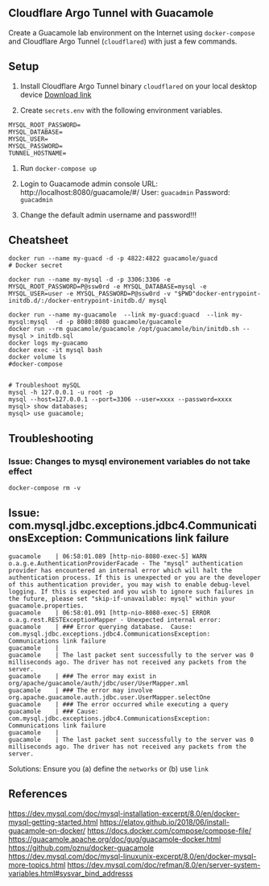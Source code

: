 ## Cloudflare Argo Tunnel with Guacamole

Create a Guacamole lab environment on the Internet using `docker-compose` and Cloudflare Argo Tunnel (`cloudflared`) with just a few commands.

## Setup

1. Install Cloudflare Argo Tunnel binary `cloudflared` on your local desktop device [Download link](https://developers.cloudflare.com/argo-tunnel/downloads/)


1. Create `secrets.env` with the following environment variables.

```
MYSQL_ROOT_PASSWORD=
MYSQL_DATABASE=
MYSQL_USER=
MYSQL_PASSWORD=
TUNNEL_HOSTNAME=
```

1. Run `docker-compose up`

1. Login to Guacamode admin console
URL: http://localhost:8080/guacamole/#/
User: `guacadmin`
Password:  `guacadmin`

1. Change the default admin username and password!!!

## Cheatsheet

```
docker run --name my-guacd -d -p 4822:4822 guacamole/guacd
# Docker secret

docker run --name my-mysql -d -p 3306:3306 -e MYSQL_ROOT_PASSWORD=P@ssw0rd -e MYSQL_DATABASE=mysql -e MYSQL_USER=user -e MYSQL_PASSWORD=P@ssw0rd -v "$PWD"docker-entrypoint-initdb.d/:/docker-entrypoint-initdb.d/ mysql

docker run --name my-guacamole  --link my-guacd:guacd  --link my-mysql:mysql  -d -p 8080:8080 guacamole/guacamole
docker run --rm guacamole/guacamole /opt/guacamole/bin/initdb.sh --mysql > initdb.sql
docker logs my-guacamo
docker exec -it mysql bash
docker volume ls
#docker-compose


# Troubleshoot mySQL
mysql -h 127.0.0.1 -u root -p 
mysql --host=127.0.0.1 --port=3306 --user=xxxx --password=xxxx
mysql> show databases;
mysql> use guacamole;
```

## Troubleshooting
### Issue: Changes to mysql environement variables do not take effect 

```
docker-compose rm -v 
```

## Issue: com.mysql.jdbc.exceptions.jdbc4.CommunicationsException: Communications link failure

```
guacamole    | 06:58:01.089 [http-nio-8080-exec-5] WARN  o.a.g.e.AuthenticationProviderFacade - The "mysql" authentication provider has encountered an internal error which will halt the authentication process. If this is unexpected or you are the developer of this authentication provider, you may wish to enable debug-level logging. If this is expected and you wish to ignore such failures in the future, please set "skip-if-unavailable: mysql" within your guacamole.properties.
guacamole    | 06:58:01.091 [http-nio-8080-exec-5] ERROR o.a.g.rest.RESTExceptionMapper - Unexpected internal error: 
guacamole    | ### Error querying database.  Cause: com.mysql.jdbc.exceptions.jdbc4.CommunicationsException: Communications link failure
guacamole    | 
guacamole    | The last packet sent successfully to the server was 0 milliseconds ago. The driver has not received any packets from the server.
guacamole    | ### The error may exist in org/apache/guacamole/auth/jdbc/user/UserMapper.xml
guacamole    | ### The error may involve org.apache.guacamole.auth.jdbc.user.UserMapper.selectOne
guacamole    | ### The error occurred while executing a query
guacamole    | ### Cause: com.mysql.jdbc.exceptions.jdbc4.CommunicationsException: Communications link failure
guacamole    | 
guacamole    | The last packet sent successfully to the server was 0 milliseconds ago. The driver has not received any packets from the server.
```

Solutions:
Ensure you (a) define the `networks` or (b) use `link`  

## References
https://dev.mysql.com/doc/mysql-installation-excerpt/8.0/en/docker-mysql-getting-started.html
https://elatov.github.io/2018/06/install-guacamole-on-docker/
https://docs.docker.com/compose/compose-file/
https://guacamole.apache.org/doc/gug/guacamole-docker.html
https://github.com/oznu/docker-guacamole
https://dev.mysql.com/doc/mysql-linuxunix-excerpt/8.0/en/docker-mysql-more-topics.html
https://dev.mysql.com/doc/refman/8.0/en/server-system-variables.html#sysvar_bind_addresss